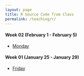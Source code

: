 ```yaml
---
layout: page
title: R Source Code from Class
permalink: /teaching/r/
---
```


#### Week 02 (February 1 - February 5)
  - <a href = "{{ site.baseurl }}/slides/02/02a.R" target = "_blank">Monday</a>


#### Week 01 (January 25 - January 29)
  - <a href = "{{ site.baseurl }}/slides/01-intro/01C.R" target = "_blank">Friday</a>
